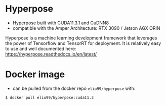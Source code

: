# Hyperpose
- Hyperpose built with CUDA11.3.1 and CuDNN8
- compatible with the Amper Architecture: RTX 3090 / Jetson AGX ORIN

Hyperpose is a machine learning development framework that leverages the power of Tensorflow and TensorRT for deployment.
It is relatively easy to use and well documented here:  https://hyperpose.readthedocs.io/en/latest/ 



# Docker image 
- can be pulled from the docker repo `elio99/hyperpose` with:
```bash
$ docker pull elio99/hyperpose:cuda11.3
```
